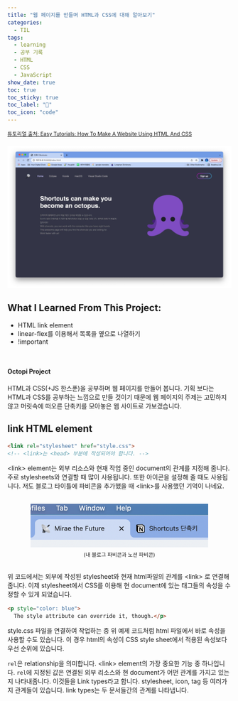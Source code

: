 ```yaml
---
title: "웹 페이지를 만들며 HTML과 CSS에 대해 알아보기"
categories:
  - TIL
tags:
  - learning
  - 공부 기록
  - HTML
  - CSS
  - JavaScript
show_date: true
toc: true
toc_sticky: true
toc_label: "👷"
toc_icon: "code"
---
```

<sup>[튜토리얼 출처: Easy Tutorials: How To Make A Website Using HTML And CSS](https://www.youtube.com/watch?v=-2LtZRi6Q0s)</sup>

<img src="/assets/images/octo.png" alt="octopus">




## What I Learned From This Project:  

- HTML link element
- linear-flex를 이용해서 목록을 옆으로 나열하기
- !important

<br>
<div class="notice">
  <h4>Octopi Project</h4>
  <p>HTML과 CSS(+JS 한스푼)을 공부하며 웹 페이지를 만들어 봅니다. 기획 보다는 HTML과 CSS를 공부하는 느낌으로 만들 것이기 때문에 웹 페이지의 주제는 고민하지 않고 머릿속에 떠오른 단축키를 모아놓은 웹 사이트로 가보겠습니다.<br></p>
</div>


## link HTML element  

```html
<link rel="stylesheet" href="style.css">
<!-- <link>는 <head> 부분에 작성되어야 합니다. -->
```
\<link> element는 외부 리소스와 현재 작업 중인 document의 관계를 지정해 줍니다. 주로 stylesheets와 연결할 때 많이 사용됩니다. 또한 아이콘을 설정해 줄 때도 사용됩니다. 저도 블로그 타이틀에 파비콘을 추가했을 때 \<link>를 사용했던 기억이 나네요.
<br>
<br>  
<center><img src="/assets/images/myFavicon.png" alt="my_favicon" width="400"></center>
<center><sub>(내 블로그 파비콘과 노션 파비콘)</sub></center><br>

위 코드에서는 외부에 작성된 stylesheet와 현재 html파일의 관계를 \<link> 로 연결해줍니다.
이제 stylesheet에서 CSS를 이용해 현 document에 있는 태그들의 속성을 수정할 수 있게 되었습니다.

```html
<p style="color: blue">
  The style attribute can override it, though.</p>
```
style.css 파일을 연결하여 작업하는 중 위 예제 코드처럼 html 파일에서 바로 속성을 사용할 수도 있습니다. 이 경우 html의 속성이 CSS style sheet에서 적용된 속성보다 우선 순위에 있습니다.

<code>rel</code>은 relationship을 의미합니다. \<link> element의 가장 중요한 기능 중 하나입니다.
<code>rel</code>에 지정된 값은 연결된 외부 리소스와 현 document가 어떤 관계를 가지고 있는지 나타내줍니다. 이것들을 Link types라고 합니다.
stylesheet, icon, tag 등 여러가지 관계들이 있습니다. link types는 두 문서들간의 관계를 나타냅니다.
